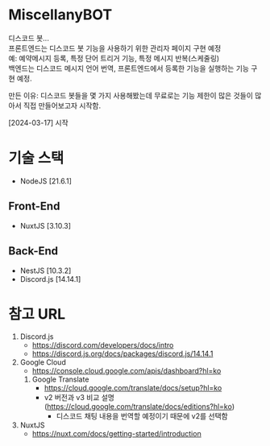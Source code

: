# MiscellanyBOT

디스코드 봇...  
프론트엔드는 디스코드 봇 기능을 사용하기 위한 관리자 페이지 구현 예정  
예: 예약메시지 등록, 특정 단어 트리거 기능, 특정 메시지 반복(스케줄링)  
백엔드는 디스코드 메시지 언어 번역, 프론트엔드에서 등록한 기능을 실행하는 기능 구현 예정.

만든 이유: 디스코드 봇들을 몇 가지 사용해봤는데 무료로는 기능 제한이 많은 것들이 많아서 직접 만들어보고자 시작함.

[2024-03-17] 시작

# 기술 스택

- NodeJS [21.6.1]

## Front-End

- NuxtJS [3.10.3]

## Back-End

- NestJS [10.3.2]
- Discord.js [14.14.1]

# 참고 URL

1. Discord.js
   - https://discord.com/developers/docs/intro
   - https://discord.js.org/docs/packages/discord.js/14.14.1
2. Google Cloud
   - https://console.cloud.google.com/apis/dashboard?hl=ko
   1. Google Translate
      - https://cloud.google.com/translate/docs/setup?hl=ko
      - v2 버전과 v3 비교 설명 (https://cloud.google.com/translate/docs/editions?hl=ko)
        - 디스코드 채팅 내용을 번역할 예정이기 때문에 v2를 선택함
3. NuxtJS
   - https://nuxt.com/docs/getting-started/introduction
